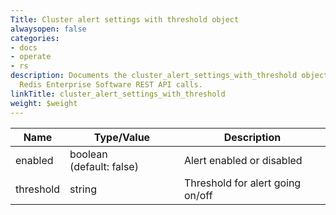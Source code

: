 ```yaml
---
Title: Cluster alert settings with threshold object
alwaysopen: false
categories:
- docs
- operate
- rs
description: Documents the cluster_alert_settings_with_threshold object used with
  Redis Enterprise Software REST API calls.
linkTitle: cluster_alert_settings_with_threshold
weight: $weight
---
```


| Name | Type/Value | Description |
|------|------------|-------------|
| enabled    | boolean (default:&nbsp;false)  | Alert enabled or disabled |
| threshold  | string                    | Threshold for alert going on/off |
